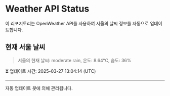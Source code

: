 
# Weather API Status

이 리포지토리는 OpenWeather API를 사용하여 서울의 날씨 정보를 자동으로 업데이트합니다.

## 현재 서울 날씨
> 서울의 현재 날씨: moderate rain, 온도: 8.64°C, 습도: 36%

⏳ 업데이트 시간: 2025-03-27 13:04:14 (UTC)

---
자동 업데이트 봇에 의해 관리됩니다.
